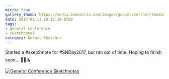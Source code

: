 ```yaml
---
micro: true
gallery_thumb: https://media.bennorris.com/images/gospelsketcher/thumbs/holland-tongue-of-angels-01.jpg
date: 2017-01-11 18:15:16-0700
tags:
- general conference
- sketchnotes
category: Gospel Sketcher
---
```


Started a #sketchnote for #SNDay2017, but ran out of time. Hoping to finish soon... ✍🏼⛪️

[![General Conference Sketchnotes](https://media.bennorris.com/images/gospelsketcher/general-conference/holland-tongue-of-angels-01.jpg)](https://media.bennorris.com/images/gospelsketcher/general-conference/holland-tongue-of-angels-01.jpg)
